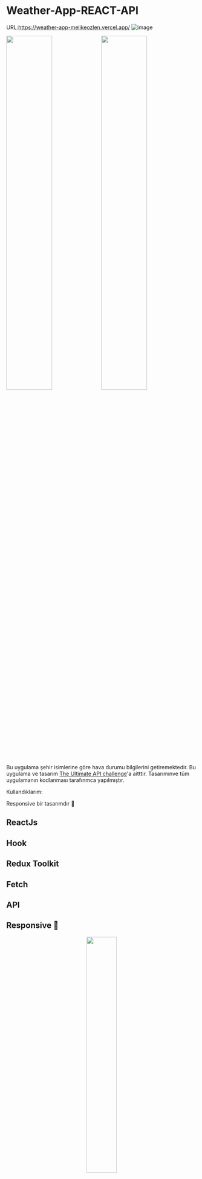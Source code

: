 # Weather-App-REACT-API

URL:https://weather-app-melikeozlen.vercel.app/
![image](https://user-images.githubusercontent.com/44196940/170874149-3f36a373-1914-4f0e-ae88-36eeb580ae2e.png)

<p>
 <img width="49%"  src="https://user-images.githubusercontent.com/44196940/170873002-7b292fdd-897d-4f1d-994d-520d4f474bfc.png">
 <img width="49%"  src="https://user-images.githubusercontent.com/44196940/170873073-173145f3-3e22-4d0b-a47f-9aa7b9c4fb92.png">
</p>
<p>
  
</p>

Bu uygulama şehir isimlerine göre hava durumu bilgilerini getiremektedir. Bu uygulama ve tasarım <a href="https://theultimateapichallenge.com/weather-api-react" rel="nofollow">The Ultimate API challenge</a>'a aitttir. Tasarımınve tüm uygulamanın kodlanması tarafınmca yapılmıştır.

Kullandıklarım:  

Responsive bir tasarımdır :rotating_light:

## ReactJs
## Hook
## Redux Toolkit
## Fetch
## API

## Responsive :star2:  
<p align="center">
 <img  width="40%"  src="https://user-images.githubusercontent.com/44196940/170874043-e2e18489-969d-43b7-9d75-e63b6a7e4dc2.png">
</p>



